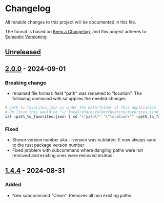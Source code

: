 # Changelog

All notable changes to this project will be documented in this file.

The format is based on [Keep a Changelog](https://keepachangelog.com/en/1.1.0/),
and this project adheres to [Semantic Versioning](https://semver.org/spec/v2.0.0.html).

## [Unreleased]

## [2.0.0] - 2024-09-01

### Breaking change

- renamed file format: field "path" was renamed to "location".
  The following command with sd applies the needed changes
```sh
# path to favorites.json is under the data folder of this application 
# On linux this would be "~/.local/share/folderfavorite/favorites.json"
cat <path_to_favorites.json> | sd "\"path\"" "\"location\"" <path_to_favorites.json>
```

### Fixed 

- Shown version number aka --version was outdated. 
  It now always sync to the rust package version number
- Fixed problem with subcommand  where dangling paths were not removed and existing ones were removed instead.

## [1.4.4] - 2024-08-31

### Added

- New subcommand "Clean". Removes all non existing paths

[Unreleased]: https://github.com/BoolPurist/Rust_Fav_Fold
[2.0.0]: https://github.com/BoolPurist/Rust_Fav_Fold/releases/tag/v2.0.0
[1.4.4]: https://github.com/BoolPurist/Rust_Fav_Fold/releases/tag/v1.4.3
